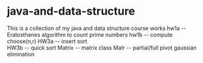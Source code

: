 # java-and-data-structure
This is a collection of my java and data structure course works
hw1a  --  Eratosthenes algorithm to count prime numbers
hw1b  --  compute choose(n,r)
HW3a  --  insert sort\
HW3b  --  quick sort
Matrix  --  matrix class
Matr  --  partial/full pivot gaussian elimination
